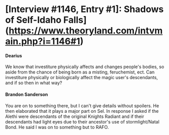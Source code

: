 # [Interview #1146, Entry #1]: Shadows of Self-Idaho Falls](https://www.theoryland.com/intvmain.php?i=1146#1)

#### Dearius

We know that investiture physically affects and changes people's bodies, so aside from the chance of being born as a misting, feruchemist, ect. Can investiture physically or biologically affect the magic user's descendants, and if so then in what way?

#### Brandon Sanderson

You are on to something there, but I can't give details without spoilers. He then elaborated that it plays a major part on Sel. In response I asked if the Alethi were descendants of the original Knights Radiant and if their descendants had light eyes due to their ancestor's use of stormlight/Natal Bond. He said I was on to something but to RAFO.


